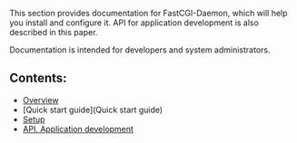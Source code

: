 This section provides documentation for FastCGI-Daemon, which will help you install and configure it.
API for application development is also described in this paper.

Documentation is intended for developers and system administrators.

## Contents:
* [Overview](Overview)
* [Quick start guide](Quick start guide)
* [Setup](Setup)
* [API. Application development](API.-Application-development)
